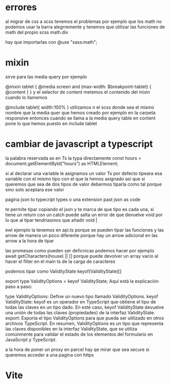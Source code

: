 # errores

al migrar de css a scss tenemos el problemas por ejemplo que los math
no podemos usar la barra alegrremente y tenemos que utilizar las funciones de
math del propio scss
math.div

hay que importarlas con @use "sass:math";

# mixin
sirve para las media query por ejemplo

@mixin tablet {
    @media screen and (max-width: $breakpoint-tablet) {
        @content
    }
}
y el selector de content metemos el contenido del mixin cuando lo llamemos

@include tablet{
    width:100%
}
utilizamos n el scss donde sea el mismo nombre que la media quer que hemos creado por
ejemplo en la carpeta responsive
entonces cuando se llama a la media query table en content pone lo que hemos
puesto en include tablet

# cambiar de javascript a typescript

la palabra reservada as en Ts la typa directamente
        const hours = document.getElementById("hours") as HTMLElement;

si al declarar una variable le asignamos un valor Ts por defecto tipeara esa
variable con el mismo tipo con el que la hemos asignado
asi que si queremos que sea de dos tipos de valor debermos tiparla como tal
porque sino solo aceptara ese valor

pagina json to typecript types
o una extension past json as code

te permite tipar copiando el json y te marca de que tipo es cada
una, si tiene un return con un catch puede salta un error de que devuelve void
por lo que al tipar tendriasmos que añadir void |

ewl ejemplo la tenemos en api.ts porque se pueden tipar las funciones y las arrow 
de manera un poco diferente porque hay un arrow adicional en las arrow a la hora
de tipar

las promesas como pueden ser deficnicas podemos hacer por ejemplo
await getCharacters(house) || []
porque puede devolver un array vacio
al hacer el filter en el main ts de la carga de caracteres 

podemos tipar como ValidityState
keyof(ValidityState)[]

export type ValidityOptions = keyof ValidityState;
Aquí está la explicación paso a paso:

type ValidityOptions: Define un nuevo tipo llamado ValidityOptions.
keyof ValidityState: keyof es un operador en TypeScript que obtiene el tipo de todas las claves en un tipo dado. En este caso, keyof ValidityState devuelve una unión de todas las claves (propiedades) de la interfaz ValidityState.
export: Exporta el tipo ValidityOptions para que pueda ser utilizado en otros archivos TypeScript.
En resumen, ValidityOptions es un tipo que representa las claves disponibles en la interfaz ValidityState, que se utiliza comúnmente para validar el estado de los elementos del formulario en JavaScript y TypeScript.

a la hora de poner un proxy en parcel hay qe mirar que sea secure si queremos acceder a una pagina con https

# Vite





